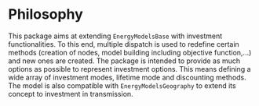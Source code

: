 # Philosophy

This package aims at extending `EnergyModelsBase` with investment functionalities. To this end, multiple dispatch is used to redefine certain methods (creation of nodes, model building including objective function,...) and new ones are created. The package is intended to provide as much options as possible to represent investment options. 
This means defining a wide array of investment modes, lifetime mode and discounting methods. 
The model is also compatible with `EnergyModelsGeography` to extend its concept to investment in transmission.

